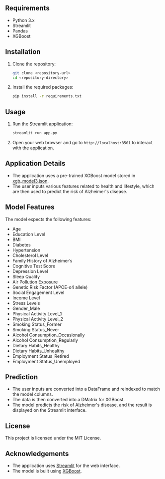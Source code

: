
## Requirements

- Python 3.x
- Streamlit
- Pandas
- XGBoost

## Installation

1. Clone the repository:
    ```sh
    git clone <repository-url>
    cd <repository-directory>
    ```

2. Install the required packages:
    ```sh
    pip install -r requirements.txt
    ```

## Usage

1. Run the Streamlit application:
    ```sh
    streamlit run app.py
    ```

2. Open your web browser and go to `http://localhost:8501` to interact with the application.

## Application Details

- The application uses a pre-trained XGBoost model stored in [xgb_model3.json](http://_vscodecontentref_/4).
- The user inputs various features related to health and lifestyle, which are then used to predict the risk of Alzheimer's disease.

## Model Features

The model expects the following features:

- Age
- Education Level
- BMI
- Diabetes
- Hypertension
- Cholesterol Level
- Family History of Alzheimer’s
- Cognitive Test Score
- Depression Level
- Sleep Quality
- Air Pollution Exposure
- Genetic Risk Factor (APOE-ε4 allele)
- Social Engagement Level
- Income Level
- Stress Levels
- Gender_Male
- Physical Activity Level_1
- Physical Activity Level_2
- Smoking Status_Former
- Smoking Status_Never
- Alcohol Consumption_Occasionally
- Alcohol Consumption_Regularly
- Dietary Habits_Healthy
- Dietary Habits_Unhealthy
- Employment Status_Retired
- Employment Status_Unemployed

## Prediction

- The user inputs are converted into a DataFrame and reindexed to match the model columns.
- The data is then converted into a DMatrix for XGBoost.
- The model predicts the risk of Alzheimer's disease, and the result is displayed on the Streamlit interface.

## License

This project is licensed under the MIT License.

## Acknowledgements

- The application uses [Streamlit](https://streamlit.io/) for the web interface.
- The model is built using [XGBoost](https://xgboost.readthedocs.io/).

